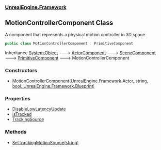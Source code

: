 ### [UnrealEngine.Framework](./UnrealEngine-Framework.md 'UnrealEngine.Framework')
## MotionControllerComponent Class
A component that represents a physical motion controller in 3D space  
```csharp
public class MotionControllerComponent : PrimitiveComponent
```
Inheritance [System.Object](https://docs.microsoft.com/en-us/dotnet/api/System.Object 'System.Object') &#129106; [ActorComponent](./ActorComponent.md 'UnrealEngine.Framework.ActorComponent') &#129106; [SceneComponent](./SceneComponent.md 'UnrealEngine.Framework.SceneComponent') &#129106; [PrimitiveComponent](./PrimitiveComponent.md 'UnrealEngine.Framework.PrimitiveComponent') &#129106; MotionControllerComponent  
### Constructors
- [MotionControllerComponent(UnrealEngine.Framework.Actor, string, bool, UnrealEngine.Framework.Blueprint)](./MotionControllerComponent-MotionControllerComponent(Actor_string_bool_Blueprint).md 'UnrealEngine.Framework.MotionControllerComponent.MotionControllerComponent(UnrealEngine.Framework.Actor, string, bool, UnrealEngine.Framework.Blueprint)')
### Properties
- [DisableLowLatencyUpdate](./MotionControllerComponent-DisableLowLatencyUpdate.md 'UnrealEngine.Framework.MotionControllerComponent.DisableLowLatencyUpdate')
- [IsTracked](./MotionControllerComponent-IsTracked.md 'UnrealEngine.Framework.MotionControllerComponent.IsTracked')
- [TrackingSource](./MotionControllerComponent-TrackingSource.md 'UnrealEngine.Framework.MotionControllerComponent.TrackingSource')
### Methods
- [SetTrackingMotionSource(string)](./MotionControllerComponent-SetTrackingMotionSource(string).md 'UnrealEngine.Framework.MotionControllerComponent.SetTrackingMotionSource(string)')
